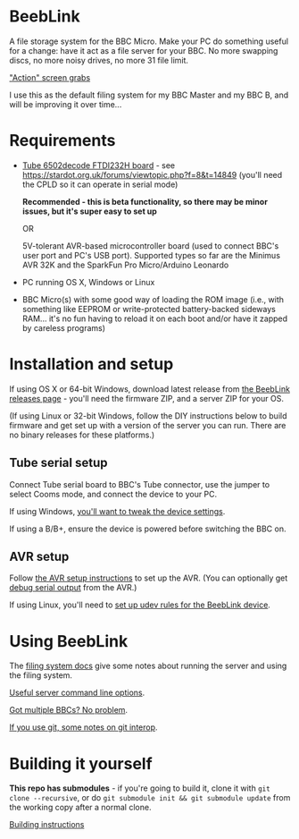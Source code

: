 # BeebLink

A file storage system for the BBC Micro. Make your PC do something
useful for a change: have it act as a file server for your BBC. No
more swapping discs, no more noisy drives, no more 31 file limit.

["Action" screen grabs](./docs/screens.md)

I use this as the default filing system for my BBC Master and my BBC
B, and will be improving it over time...

# Requirements

* [Tube 6502decode FTDI232H board](https://stardot.org.uk/forums/viewtopic.php?f=3&t=14398) -
  see https://stardot.org.uk/forums/viewtopic.php?f=8&t=14849 (you'll
  need the CPLD so it can operate in serial mode)
  
  **Recommended - this is beta functionality, so there may be minor
  issues, but it's super easy to set up**

  OR

  5V-tolerant AVR-based microcontroller board (used to connect BBC's
  user port and PC's USB port). Supported types so far are the Minimus
  AVR 32K and the SparkFun Pro Micro/Arduino Leonardo
  
* PC running OS X, Windows or Linux
* BBC Micro(s) with some good way of loading the ROM image (i.e., with
  something like EEPROM or write-protected battery-backed sideways
  RAM... it's no fun having to reload it on each boot and/or have it
  zapped by careless programs)

# Installation and setup

If using OS X or 64-bit Windows, download latest release from
[the BeebLink releases page](https://github.com/tom-seddon/beeblink/releases) -
you'll need the firmware ZIP, and a server ZIP for your OS.

(If using Linux or 32-bit Windows, follow the DIY instructions below
to build firmware and get set up with a version of the server you can
run. There are no binary releases for these platforms.)

## Tube serial setup

Connect Tube serial board to BBC's Tube connector, use the jumper to
select Cooms mode, and connect the device to your PC.

If using Windows,
[you'll want to tweak the device settings](./docs/ftdi_latency_timer.md).

If using a B/B+, ensure the device is powered before switching the BBC
on. 

## AVR setup

Follow [the AVR setup instructions](./docs/setup.md) to set up the
AVR. (You can optionally get [debug serial output](./docs/serial.md) from
the AVR.)

If using Linux, you'll need to
[set up udev rules for the BeebLink device](./docs/udev.md).

# Using BeebLink

The [filing system docs](./docs/fs.md) give some notes about running
the server and using the filing system.

[Useful server command line options](./docs/server.md).

[Got multiple BBCs? No problem](./docs/multi.md). 

[If you use git, some notes on git interop](./docs/git.md).

# Building it yourself

**This repo has submodules** - if you're going to build it, clone it
with `git clone --recursive`, or do `git submodule init && git
submodule update` from the working copy after a normal clone.

[Building instructions](./docs/build.md)
